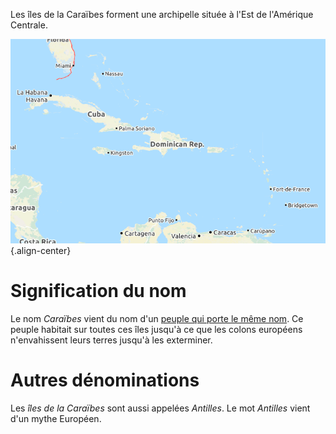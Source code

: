<!-- TITLE: Îles de la Caraïbe / Les Antilles -->
<!-- SUBTITLE: Présentation des îles de la Caraïbe -->

Les îles de la Caraïbes forment une archipelle située à l'Est de l'Amérique Centrale.

![Iles De La Caraibe](/uploads/map/iles-de-la-caraibe.png "Iles De La Caraibe"){.align-center}

# Signification du nom
Le nom *Caraïbes* vient du nom d'un [peuple qui porte le même nom](/peuple/caraibes/partout/caraibes). Ce peuple habitait sur toutes ces îles jusqu'à ce que les colons européens n'envahissent leurs terres jusqu'à les exterminer.

# Autres dénominations
Les *îles de la Caraïbes* sont aussi appelées *Antilles*. Le mot *Antilles* vient d'un mythe Européen.